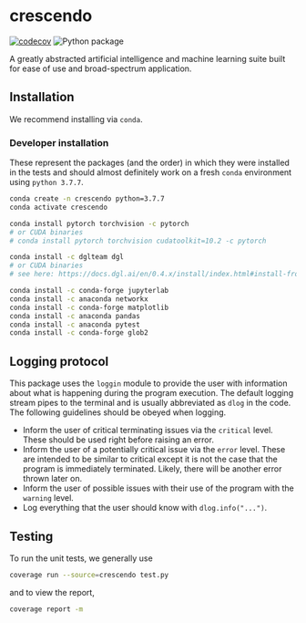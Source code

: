 # crescendo
[![codecov](https://codecov.io/gh/x94carbone/crescendo/branch/master/graph/badge.svg?token=0M8IGBBWXQ)](https://codecov.io/gh/x94carbone/crescendo)
![Python package](https://github.com/x94carbone/crescendo/workflows/Python%20package/badge.svg?branch=master)

A greatly abstracted artificial intelligence and machine learning suite built for ease of use and broad-spectrum application.

## Installation
We recommend installing via `conda`.

### Developer installation
These represent the packages (and the order) in which they were installed in the tests and should almost definitely work on a fresh `conda` environment using `python 3.7.7`.
```bash
conda create -n crescendo python=3.7.7
conda activate crescendo

conda install pytorch torchvision -c pytorch
# or CUDA binaries
# conda install pytorch torchvision cudatoolkit=10.2 -c pytorch

conda install -c dglteam dgl
# or CUDA binaries
# see here: https://docs.dgl.ai/en/0.4.x/install/index.html#install-from-conda

conda install -c conda-forge jupyterlab
conda install -c anaconda networkx
conda install -c conda-forge matplotlib
conda install -c anaconda pandas
conda install -c anaconda pytest
conda install -c conda-forge glob2
```

## Logging protocol
This package uses the `loggin` module to provide the user with information about what is happening during the program execution. The default logging stream pipes to the terminal and is usually abbreviated as `dlog` in the code. The following guidelines should be obeyed when logging.
* Inform the user of critical terminating issues via the `critical` level. These should be used right before raising an error.
* Inform the user of a potentially critical issue via the `error` level. These are intended to be similar to critical except it is not the case that the program is immediately terminated. Likely, there will be another error thrown later on.
* Inform the user of possible issues with their use of the program with the `warning` level.
* Log everything that the user should know with `dlog.info("...")`.

## Testing
To run the unit tests, we generally use
```bash
coverage run --source=crescendo test.py
```
and to view the report,
```bash
coverage report -m
```

